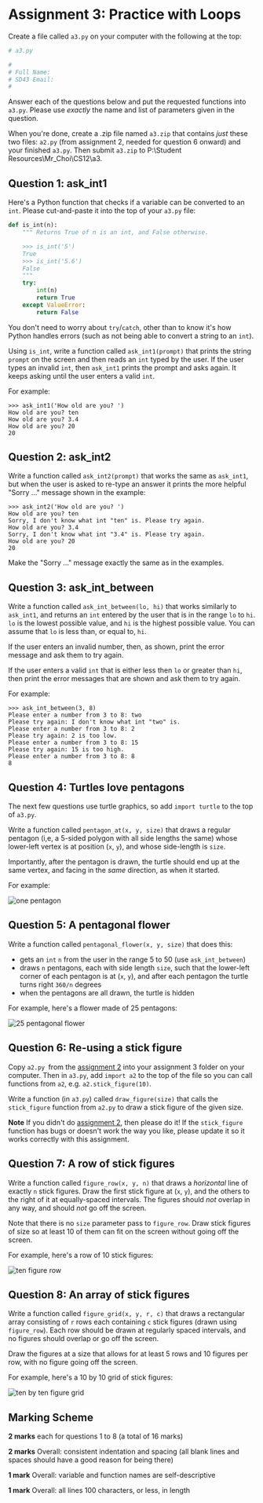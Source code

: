 # Assignment 3: Practice with Loops

Create a file called `a3.py` on your computer with the following at the top:

```python
# a3.py

#
# Full Name:
# SD43 Email:
#
```

Answer each of the questions below and put the requested functions into
`a3.py`. Please use *exactly* the name and list of parameters given in the
question.

When you're done, create a .zip file named `a3.zip` that contains *just* these
two files: `a2.py` (from assignment 2, needed for question 6 onward) and your
finished `a3.py`. Then submit `a3.zip` to
P:\Student Resources\Mr_Choi\CS12\a3.


## Question 1: ask_int1

Here's a Python function that checks if a variable can be converted to an
`int`. Please cut-and-paste it into the top of your `a3.py` file:

```python
def is_int(n):
    """ Returns True of n is an int, and False otherwise.

    >>> is_int('5')
    True
    >>> is_int('5.6')
    False
    """
    try:
        int(n)
        return True
    except ValueError:
        return False
```

You don't need to worry about `try`/`catch`, other than to know it's how
Python handles errors (such as not being able to convert a string to an
`int`).

Using `is_int`, write a function called `ask_int1(prompt)` that prints the
string `prompt` on the screen and then reads an `int` typed by the user. If
the user types an invalid `int`, then `ask_int1` prints the prompt and asks
again. It keeps asking until the user enters a valid `int`.

For example:

```
>>> ask_int1('How old are you? ')
How old are you? ten
How old are you? 3.4
How old are you? 20
20
```


## Question 2: ask_int2

Write a function called `ask_int2(prompt)` that works the same as `ask_int1`,
but when the user is asked to re-type an answer it prints the more helpful
"Sorry ..." message shown in the example:

```
>>> ask_int2('How old are you? ')
How old are you? ten
Sorry, I don't know what int "ten" is. Please try again.
How old are you? 3.4
Sorry, I don't know what int "3.4" is. Please try again.
How old are you? 20
20
```

Make the "Sorry ..." message exactly the same as in the examples.


## Question 3: ask_int_between

Write a function called `ask_int_between(lo, hi)` that works similarly to
`ask_int1`, and returns an `int` entered by the user that is in the range `lo`
to `hi`. `lo` is the lowest possible value, and `hi` is the highest possible
value. You can assume that `lo` is less than, or equal to, `hi`.

If the user enters an invalid number, then, as shown, print the error message
and ask them to try again.

If the user enters a valid `int` that is either less then `lo` or greater than
`hi`, then print the error messages that are shown and ask them to try again.

For example:

```
>>> ask_int_between(3, 8)
Please enter a number from 3 to 8: two
Please try again: I don't know what int "two" is.
Please enter a number from 3 to 8: 2
Please try again: 2 is too low.
Please enter a number from 3 to 8: 15
Please try again: 15 is too high.
Please enter a number from 3 to 8: 8
8
```

## Question 4: Turtles love pentagons

The next few questions use turtle graphics, so add `import turtle` to the top
of `a3.py`.

Write a function called `pentagon_at(x, y, size)` that draws a regular
pentagon (i,e, a 5-sided polygon with all side lengths the same) whose
lower-left vertex is at position (`x`, `y`), and whose side-length is `size`.

Importantly, after the pentagon is drawn, the turtle should end up at the same
vertex, and facing in the *same* direction, as when it started.

For example:

![one pentagon](one_pentagon.gif)


## Question 5: A pentagonal flower

Write a function called `pentagonal_flower(x, y, size)` that does this:

- gets an `int` `n` from the user in the range 5 to 50 (use `ask_int_between`)
- draws `n` pentagons, each with side length `size`, such that the lower-left
  corner of each pentagon is at (`x`, `y`), and after each pentagon the turtle
  turns right `360/n` degrees
- when the pentagons are all drawn, the turtle is hidden

For example, here's a flower made of 25 pentagons:

![25 pentagonal flower](pentagonal_flower_25.gif)


## Question 6: Re-using a stick figure

Copy `a2.py `from the [assignment 2](../a2/a2.md) into your assignment 3
folder on your computer. Then in `a3.py`, add `import a2` to the top of the
file so you can call functions from `a2`, e.g. `a2.stick_figure(10)`.

Write a function (in `a3.py`) called `draw_figure(size)` that calls the
`stick_figure` function from `a2.py` to draw a stick figure of the given size.

**Note** If you didn't do [assignment 2](../a2/a2.md), then please do it! If
the `stick_figure` function has bugs or doesn't work the way you like, please
update it so it works correctly with this assignment.


## Question 7: A row of stick figures

Write a function called `figure_row(x, y, n)` that draws a *horizontal* line
of exactly `n` stick figures. Draw the first stick figure at (`x`, `y`), and
the others to the right of it at equally-spaced intervals. The figures should
*not* overlap in any way, and should *not* go off the screen.

Note that there is no `size` parameter pass to `figure_row`. Draw stick
figures of size so at least 10 of them can fit on the screen without going off
the screen.

For example, here's a row of 10 stick figures:

![ten figure row](ten_figure_row.png)


## Question 8: An array of stick figures

Write a function called `figure_grid(x, y, r, c)` that draws a rectangular
array consisting of `r` rows each containing `c` stick figures (drawn using
`figure_row`). Each row should be drawn at regularly spaced intervals, and no
figures should overlap or go off the screen.

Draw the figures at a size that allows for at least 5 rows and 10 figures per
row, with no figure going off the screen.

For example, here's a 10 by 10 grid of stick figures:

![ten by ten figure grid](ten_by_ten_figure_grid.png)


## Marking Scheme

**2 marks** each for questions 1 to 8 (a total of 16 marks)

**2 marks** Overall: consistent indentation and spacing (all blank lines and
spaces should have a good reason for being there)

**1 mark** Overall: variable and function names are self-descriptive

**1 mark** Overall: all lines 100 characters, or less, in length
